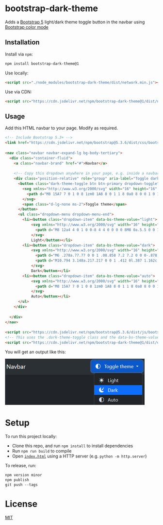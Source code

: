 # bootstrap-dark-theme

Adds a [Bootstrap 5](https://getbootstrap.com/docs/5.3/) light/dark theme toggle button in the navbar using [Bootstrap color mode](https://getbootstrap.com/docs/5.3/customize/color-modes/)

## Installation

Install via `npm`:

```bash
npm install bootstrap-dark-theme@1
```

Use locally:

```html
<script src="./node_modules/bootstrap-dark-theme/dist/network.min.js"></script>
```

Use via CDN:

```html
<script src="https://cdn.jsdelivr.net/npm/bootstrap-dark-theme@1/dist/network.min.js"></script>
```

## Usage

Add this HTML navbar to your page. Modify as required.

```html
<!-- Include Bootstrap 5.3+ -->
<link href="https://cdn.jsdelivr.net/npm/bootstrap@5.3.6/dist/css/bootstrap.min.css" rel="stylesheet">

<nav class="navbar navbar-expand-lg bg-body-tertiary">
  <div class="container-fluid">
    <a class="navbar-brand" href="#">Navbar</a>

    <!-- Copy this dropdown anywhere in your page, e.g. inside a navbar -->
    <div class="position-relative" role="group" aria-label="Toggle dark mode" title="Toggle Dark Mode">
      <button class="dark-theme-toggle btn btn-primary dropdown-toggle" type="button" data-bs-toggle="dropdown" aria-expanded="false" aria-label="Open navigation menu">
        <svg xmlns="http://www.w3.org/2000/svg" width="16" height="16" fill="currentColor" class="bi bi-circle-half" viewBox="0 0 16 16">
          <path d="M8 15A7 7 0 1 0 8 1zm0 1A8 8 0 1 1 8 0a8 8 0 0 1 0 16" />
        </svg>
        <span class="d-lg-none ms-2">Toggle theme</span>
      </button>
      <ul class="dropdown-menu dropdown-menu-end">
        <li><button class="dropdown-item" data-bs-theme-value="light">
            <svg xmlns="http://www.w3.org/2000/svg" width="16" height="16" fill="currentColor" class="me-2 bi bi-sun-fill" viewBox="0 0 16 16">
              <path d="M8 12a4 4 0 1 0 0-8 4 4 0 0 0 0 8M8 0a.5.5 0 0 1 .5.5v2a.5.5 0 0 1-1 0v-2A.5.5 0 0 1 8 0m0 13a.5.5 0 0 1 .5.5v2a.5.5 0 0 1-1 0v-2A.5.5 0 0 1 8 13m8-5a.5.5 0 0 1-.5.5h-2a.5.5 0 0 1 0-1h2a.5.5 0 0 1 .5.5M3 8a.5.5 0 0 1-.5.5h-2a.5.5 0 0 1 0-1h2A.5.5 0 0 1 3 8m10.657-5.657a.5.5 0 0 1 0 .707l-1.414 1.415a.5.5 0 1 1-.707-.708l1.414-1.414a.5.5 0 0 1 .707 0m-9.193 9.193a.5.5 0 0 1 0 .707L3.05 13.657a.5.5 0 0 1-.707-.707l1.414-1.414a.5.5 0 0 1 .707 0m9.193 2.121a.5.5 0 0 1-.707 0l-1.414-1.414a.5.5 0 0 1 .707-.707l1.414 1.414a.5.5 0 0 1 0 .707M4.464 4.465a.5.5 0 0 1-.707 0L2.343 3.05a.5.5 0 1 1 .707-.707l1.414 1.414a.5.5 0 0 1 0 .708" />
            </svg>
            Light</button></li>
        <li><button class="dropdown-item" data-bs-theme-value="dark">
            <svg xmlns="http://www.w3.org/2000/svg" width="16" height="16" fill="currentColor" class="me-2 bi bi-moon-stars-fill" viewBox="0 0 16 16">
              <path d="M6 .278a.77.77 0 0 1 .08.858 7.2 7.2 0 0 0-.878 3.46c0 4.021 3.278 7.277 7.318 7.277q.792-.001 1.533-.16a.79.79 0 0 1 .81.316.73.73 0 0 1-.031.893A8.35 8.35 0 0 1 8.344 16C3.734 16 0 12.286 0 7.71 0 4.266 2.114 1.312 5.124.06A.75.75 0 0 1 6 .278" />
              <path d="M10.794 3.148a.217.217 0 0 1 .412 0l.387 1.162c.173.518.579.924 1.097 1.097l1.162.387a.217.217 0 0 1 0 .412l-1.162.387a1.73 1.73 0 0 0-1.097 1.097l-.387 1.162a.217.217 0 0 1-.412 0l-.387-1.162A1.73 1.73 0 0 0 9.31 6.593l-1.162-.387a.217.217 0 0 1 0-.412l1.162-.387a1.73 1.73 0 0 0 1.097-1.097zM13.863.099a.145.145 0 0 1 .274 0l.258.774c.115.346.386.617.732.732l.774.258a.145.145 0 0 1 0 .274l-.774.258a1.16 1.16 0 0 0-.732.732l-.258.774a.145.145 0 0 1-.274 0l-.258-.774a1.16 1.16 0 0 0-.732-.732l-.774-.258a.145.145 0 0 1 0-.274l.774-.258c.346-.115.617-.386.732-.732z" />
            </svg>
            Dark</button></li>
        <li><button class="dropdown-item" data-bs-theme-value="auto">
            <svg xmlns="http://www.w3.org/2000/svg" width="16" height="16" fill="currentColor" class="me-2 bi bi-circle-half" viewBox="0 0 16 16">
              <path d="M8 15A7 7 0 1 0 8 1zm0 1A8 8 0 1 1 8 0a8 8 0 0 1 0 16" />
            </svg>
            Auto</button></li>
      </ul>
    </div>

  </div>
</nav>

<script src="https://cdn.jsdelivr.net/npm/bootstrap@5.3.6/dist/js/bootstrap.bundle.min.js"></script>
<!-- This uses the .dark-theme-toggle class and the data-bs-theme-value= attribute to change color theme -->
<script src="https://cdn.jsdelivr.net/npm/bootstrap-dark-theme@1/dist/dark-theme.js" type="module"></script>
```


You will get an output like this:

![Dark theme example](dark-theme.png)

# Setup

To run this project locally:

- Clone this repo, and run `npm install` to install dependencies
- Run `npm run build` to compile
- Open [`index.html`](index.html ":ignore") using a HTTP server (e.g. `python -m http.server`)

To release, run:

```shell
npm version minor
npm publish
git push --tags
```

# License

[MIT](LICENSE)
